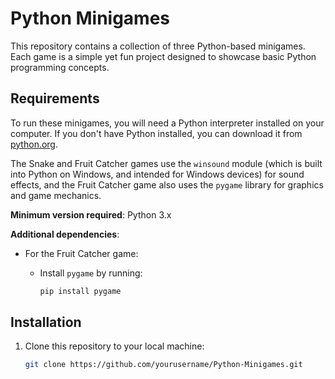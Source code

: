 # Python Minigames

This repository contains a collection of three Python-based minigames. Each game is a simple yet fun project designed to showcase basic Python programming concepts.

## Requirements

To run these minigames, you will need a Python interpreter installed on your computer. If you don't have Python installed, you can download it from [python.org](https://www.python.org/downloads/).

The Snake and Fruit Catcher games use the `winsound` module (which is built into Python on Windows, and intended for Windows devices) for sound effects, and the Fruit Catcher game also uses the `pygame` library for graphics and game mechanics.

**Minimum version required**: Python 3.x

**Additional dependencies**:
- For the Fruit Catcher game:
  - Install `pygame` by running:

    ```bash
    pip install pygame
    ```

## Installation

1. Clone this repository to your local machine:

   ```bash
   git clone https://github.com/yourusername/Python-Minigames.git
